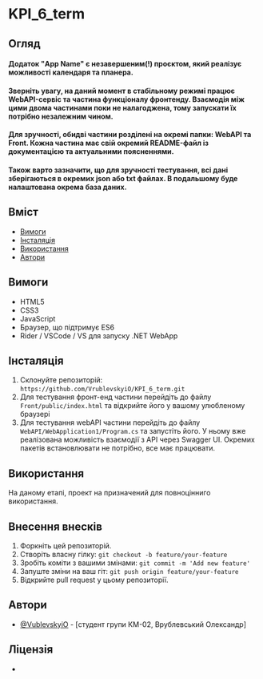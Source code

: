 # KPI_6_term


## Огляд

#### Додаток "App Name" є незавершеним(!) проєктом, який реалізує можливості календаря та планера. 
#### Зверніть увагу, на даний момент в стабільному режимі працює WebAPI-сервіс та частина функціоналу фронтенду. Взаємодія між цими двома частинами поки не налагоджена, тому запускати їх потрібно незалежним чином. 
#### Для зручності, обидві частини розділені на окремі папки: WebAPI та Front. Кожна частина має свій окремий README-файл із документацією та актуальними поясненнями. 
#### Також варто зазначити, що для зручності тестування, всі дані зберігаються в окремих json або txt файлах. В подальшому буде налаштована окрема база даних.


## Вміст

- [Вимоги](#вимоги)
- [Інсталяція](#інсталяція)
- [Використання](#використання)
- [Автори](#автори)

## Вимоги

- HTML5
- CSS3
- JavaScript
- Браузер, що підтримує ES6
- Rider / VSCode / VS для запуску .NET WebApp

## Інсталяція

1. Склонуйте репозиторій: `https://github.com/VrublevskyiO/KPI_6_term.git`
2. Для тестування фронт-енд частини перейдіть до файлу `Front/public/index.html` та відкрийте його у вашому улюбленому браузері
3. Для тестування webAPI частини перейдіть до файлу `WebAPI/WebApplication1/Program.cs` та запустіть його. 
У ньому вже реалізована можливість взаємодії з API через Swagger UI. Окремих пакетів встановлювати не потрібно, все має працювати.

## Використання

На даному етапі, проект на призначений для повноцінниго використання.

## Внесення внесків

1. Форкніть цей репозиторій.
2. Створіть власну гілку: `git checkout -b feature/your-feature`
3. Зробіть коміти з вашими змінами: `git commit -m 'Add new feature'`
4. Запуште зміни на ваш гіт: `git push origin feature/your-feature`
5. Відкрийте pull request у цьому репозиторії.

## Автори

- [@VublevskyiO](https://github.com/VrublevskyiO) - [студент групи КМ-02, Врублевський Олександр]

## Ліцензія

-
